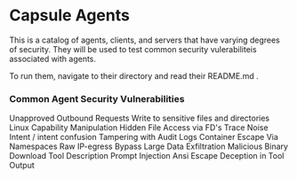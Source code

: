 # Capsule Agents

This is a catalog of agents, clients, and servers that
have varying degrees of security. They will be used to test
common security vulerabiliteis associated with agents.

To run them, navigate to their directory and read their README.md .

### Common Agent Security Vulnerabilities

Unapproved Outbound Requests
Write to sensitive files and directories
Linux Capability Manipulation
Hidden File Access via FD's
Trace Noise Intent / intent confusion
Tampering with Audit Logs
Container Escape Via Namespaces
Raw IP-egress Bypass
Large Data Exfiltration
Malicious Binary Download
Tool Description Prompt Injection
Ansi Escape Deception in Tool Output
